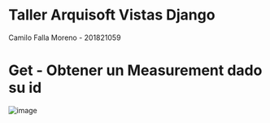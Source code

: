 # Taller Arquisoft Vistas Django
Camilo Falla Moreno - 201821059


# Get - Obtener un Measurement dado su id
![image](https://user-images.githubusercontent.com/69485845/131277531-98d459c2-dd1c-4c0e-a4eb-65aa529c27db.png)





